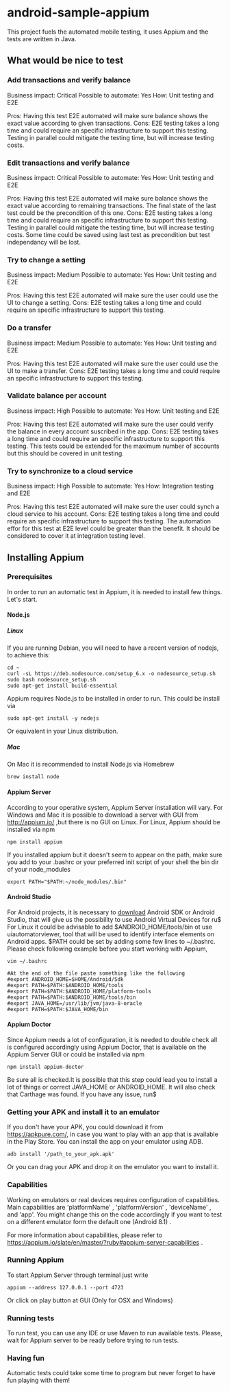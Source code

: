 # android-sample-appium

This project fuels the automated mobile
testing, it uses Appium and the tests are
written in Java.

## What would be nice to test

### Add transactions and verify balance
Business impact: Critical
Possible to automate: Yes
How: Unit testing and E2E

Pros: Having this test E2E automated will make sure balance shows the exact value according to given transactions. 
Cons: E2E testing takes a long time and could require an specific infrastructure to support this testing. Testing in parallel could mitigate the testing time, but will increase testing costs.

### Edit transactions and verify balance
Business impact: Critical
Possible to automate: Yes
How: Unit testing and E2E

Pros: Having this test E2E automated will make sure balance shows the exact value according to remaining transactions. The final state of the last test could be the precondition of this one.
Cons: E2E testing takes a long time and could require an specific infrastructure to support this testing. Testing in parallel could mitigate the testing time, but will increase testing costs. Some time could be saved using last test as precondition but test independancy will be lost.


### Try to change a setting
Business impact: Medium
Possible to automate: Yes
How: Unit testing and E2E

Pros: Having this test E2E automated will make sure the user could use the UI to change a setting.
Cons: E2E testing takes a long time and could require an specific infrastructure to support this testing. 


### Do a transfer
Business impact: Medium
Possible to automate: Yes
How: Unit testing and E2E

Pros: Having this test E2E automated will make sure the user could use the UI to make a transfer.
Cons: E2E testing takes a long time and could require an specific infrastructure to support this testing. 

### Validate balance per account
Business impact: High
Possible to automate: Yes
How: Unit testing and E2E

Pros: Having this test E2E automated will make sure the user could verify the balance in every account suscribed in the app.
Cons: E2E testing takes a long time and could require an specific infrastructure to support this testing. This tests could be extended for the maximum number of accounts but this should be covered in unit testing.


### Try to synchronize to a cloud service

Business impact: High
Possible to automate: Yes
How: Integration testing and E2E

Pros: Having this test E2E automated will make sure the user could synch a cloud service to his account.
Cons: E2E testing takes a long time and could require an specific infrastructure to support this testing. The automation effor for this test at E2E level could be greater than the benefit. It should be considered to cover it at integration testing level.


## Installing Appium
 
### Prerequisites

In order to run an automatic test in Appium, it is needed to install few things. Let's start.

#### Node.js

##### Linux

If you are running Debian, you will need to have a recent version of nodejs, to achieve
this:

```
cd ~
curl -sL https://deb.nodesource.com/setup_6.x -o nodesource_setup.sh
sudo bash nodesource_setup.sh
sudo apt-get install build-essential
```

Appium requires Node.js to be installed in order to run. This could be install via

```
sudo apt-get install -y nodejs
```

Or equivalent in your Linux distribution.

##### Mac

On Mac it is recommended to install Node.js via Homebrew

```
brew install node
```

#### Appium Server

According to your operative system, Appium Server installation will vary. For Windows and Mac it is possible to download a
server with GUI from http://appium.io/ ,but there is no GUI on Linux. For Linux, Appium should be installed via npm

```
npm install appium
```

If you installed appium but it doesn't seem to appear on the path, make sure
you add to your .bashrc or your preferred init script of your shell the
bin dir of your node_modules

```
export PATH="$PATH:~/node_modules/.bin"
```

#### Android Studio

For Android projects, it is necessary to [download](https://developer.android.com/studio/index.html) Android SDK or Android Studio, that will give us the possibility to use Android Virtual Devices for ru$
For Linux it could be advisable to add $ANDROID_HOME/tools/bin ot use uiautomatorviewer, tool that will be used to identify interface elements on Android apps.
$PATH could be set by adding some few lines to ~/.bashrc. Please check following example before you start working with Appium,

```
vim ~/.bashrc

#At the end of the file paste something like the following
#export ANDROID_HOME=$HOME/Android/Sdk
#export PATH=$PATH:$ANDROID_HOME/tools
#export PATH=$PATH:$ANDROID_HOME/platform-tools
#export PATH=$PATH:$ANDROID_HOME/tools/bin
#export JAVA_HOME=/usr/lib/jvm/java-8-oracle
#export PATH=$PATH:$JAVA_HOME/bin
```

#### Appium Doctor

Since Appium needs a lot of configuration, it is needed to double check all is configured accordingly using Appium Doctor,
that is available on the Appium Server GUI or could be installed via npm
```
npm install appium-doctor
```
Be sure all is checked.It is possible that this step could lead you to install a lot of things or correct JAVA_HOME or ANDROID_HOME. It will also check that Carthage was found. If you have any issue, run$

### Getting your APK and install it to an emulator

If you don't have your APK, you could download it from https://apkpure.com/, in case you want to play with an app that is
available in the Play Store. You can install the app on your emulator using ADB.
```
adb install '/path_to_your_apk.apk'
```
Or you can drag your APK and drop it on the emulator you want to install it.

### Capabilities
Working on emulators or real devices requires configuration of capabilities. Main capabilities are 'platformName' , 
'platformVersion' , 'deviceName' , and 'app'. You might change this on the code accordingly if you want to test on a
different emulator form the default one (Android 8.1) .

For more information about capabilities, please refer to https://appium.io/slate/en/master/?ruby#appium-server-capabilities .

### Running Appium

To start Appium Server through terminal just write
```
appium --address 127.0.0.1 --port 4723
```

Or click on play button at GUI (Only for OSX and Windows)

### Running tests

To run test, you can use any IDE or use Maven to run available tests. Please, wait for Appium server to be ready before trying to run tests.

### Having fun

Automatic tests could take some time to program but never forget to have fun playing with them!
